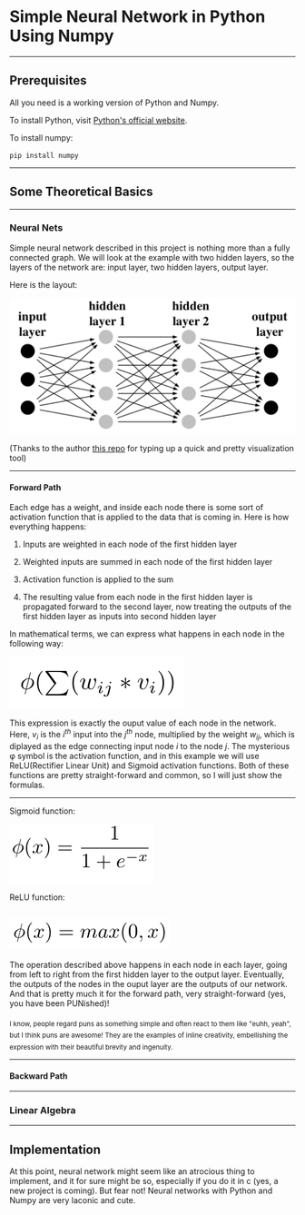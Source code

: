# Simple Neural Network in Python Using Numpy

---

## Prerequisites

All you need is a working version of Python and Numpy. 

To install Python, visit [Python's official website](https://www.python.org/downloads/).

To install numpy:

```
pip install numpy
```

---

## Some Theoretical Basics

---

### Neural Nets

Simple neural network described in this project is nothing more than a fully connected graph. We will look at the example with two hidden layers, so the layers of the network are: input layer, two hidden layers, output layer. 

Here is the layout:

![alt text](https://github.com/antonarapin/simple_nn_python/blob/project_description/images/network_layout.png "Fully connected graph")

(Thanks to the author [this repo](https://github.com/martisak/dotnets) for typing up a quick and pretty visualization tool)

---

#### Forward Path

Each edge has a weight, and inside each node there is some sort of activation function that is applied to the data that is coming in. Here is how everything happens:

1. Inputs are weighted in each node of the first hidden layer

2. Weighted inputs are summed in each node of the first hidden layer

3. Activation function is applied to the sum

4. The resulting value from each node in the first hidden layer is propagated forward to the second layer, now treating the outputs of the first hidden layer as inputs into second hidden layer

In mathematical terms, we can express what happens in each node in the following way:

![alt text](https://github.com/antonarapin/simple_nn_python/blob/project_description/images/inside_node_sum.png "What happens in each node")

This expression is exactly the ouput value of each node in the network. Here, *v<sub>i</sub>* is the *i<sup>th</sup>* input into the *j<sup>th</sup>* node, multiplied by the weight *w<sub>ij</sub>*, which is diplayed as the edge connecting input node *i* to the node *j*. The mysterious φ symbol is the activation function, and in this example we will use ReLU(Rectifier Linear Unit) and Sigmoid activation functions. Both of these functions are pretty straight-forward and common, so I will just show the formulas.

---

Sigmoid function: 

![alt text](https://github.com/antonarapin/simple_nn_python/blob/project_description/images/sigmoid.png "Sigmoid") 

ReLU function: 

![alt text](https://github.com/antonarapin/simple_nn_python/blob/project_description/images/relu.png "ReLU")
---

The operation described above happens in each node in each layer, going from left to right from the first hidden layer to the output layer. Eventually, the outputs of the nodes in the ouput layer are the outputs of our network. And that is pretty much it for the forward path, very straight-forward (yes, you have been PUNished)! 

<sub>I know, people regard puns as something simple and often react to them like "euhh, yeah", but I think puns are awesome! They are the examples of inline creativity, embellishing the expression with their beautiful brevity and ingenuity.</sub>

---

#### Backward Path


---

### Linear Algebra

---

## Implementation

At this point, neural network might seem like an atrocious thing to implement, and it for sure might be so, especially if you do it in c (yes, a new project is coming). But fear not! Neural networks with Python and Numpy are very laconic and cute. 



